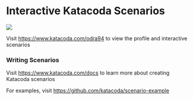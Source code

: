 # Interactive Katacoda Scenarios

[![](http://shields.katacoda.com/katacoda/odra94/count.svg)](https://www.katacoda.com/odra94 "Get your profile on Katacoda.com")

Visit https://www.katacoda.com/odra94 to view the profile and interactive scenarios

### Writing Scenarios
Visit https://www.katacoda.com/docs to learn more about creating Katacoda scenarios

For examples, visit https://github.com/katacoda/scenario-example
